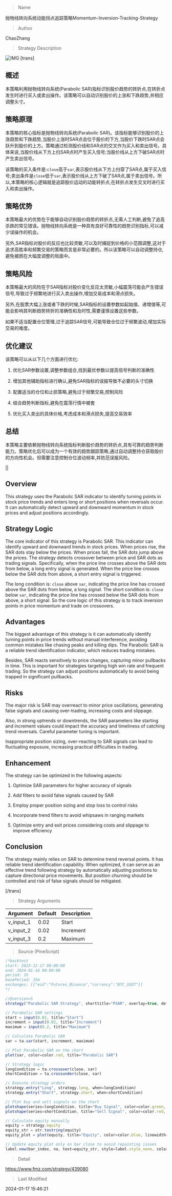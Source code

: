 
> Name

抛物线转向系统动能拐点追踪策略Momentum-Inversion-Tracking-Strategy

> Author

ChaoZhang

> Strategy Description

![IMG](https://www.fmz.com/upload/asset/1699747a2aa6b777baa.png)
 [trans]
## 概述

本策略利用抛物线转向系统(Parabolic SAR)指标识别股价趋势的转折点,在转折点发生时进行买入或卖出操作。该策略可以自动识别股价的上涨和下跌趋势,并相应调整头寸。

## 策略原理  

本策略的核心指标是抛物线转向系统(Parabolic SAR)。该指标能够识别股价的上涨趋势和下跌趋势,当股价上涨时SAR点会位于股价的下方,当股价下跌时SAR点会跃升到股价的上方。策略通过检测股价线和SAR点的交叉作为买入和卖出信号。具体来说,当股价线从下方上扫SAR点时产生买入信号;当股价线从上方下破SAR点时产生卖出信号。  

该策略的买入条件是:`close`高于`sar`,表示股价线从下方上扫穿了SAR点,属于买入信号;卖出条件是`close`低于`sar`,表示股价线从上方下破了SAR点,属于卖出信号。所以,本策略的核心逻辑就是追踪股价运动的动能转折点,在转折点发生交叉时进行买入和卖出操作。

## 策略优势  

本策略最大的优势在于能够自动识别股价趋势的转折点,无需人工判断,避免了追高杀跌的常见错误。抛物线转向系统是一种具有良好可靠性的趋势识别指标,可以减少误操作的机会。  

另外,SAR指标对股价的反应也比较灵敏,可以及时捕捉到价格的小范围调整,这对于追求高胜率和频繁交易的策略而言是非常必要的。所以该策略可以自动调整持仓,避免被困在大幅度调整的局面中。

## 策略风险

本策略最大的风险在于SAR指标对股价变化反应太灵敏,小幅震荡可能会产生错误信号,导致过于频繁地进行买入卖出操作,增加交易成本和滑点损失。  

另外,在股票大幅上涨或者下跌的时候,SAR指标的设置参数如起始值、递增值等,可能会影响其判断趋势转折的准确性和及时性,需要谨慎设置这些参数。

如果不适当配置仓位管理,过于追踪SAR信号,可能导致仓位过于频繁波动,增加实际交易的难度。

## 优化建议  

该策略可以从以下几个方面进行优化:

1. 优化SAR参数设置,调整参数组合,找到最优参数以提高信号判断的准确性  

2. 增加其他辅助指标进行确认,避免SAR指标的误报导致不必要的头寸切换  

3. 配置适当的仓位和止损策略,避免过于频繁交易,控制风险  

4. 结合趋势判断指标,避免在震荡行情中被套  

5. 优化买入卖出的具体价格,考虑成本和滑点损失,提高交易效率

## 总结  

本策略主要依赖抛物线转向系统指标判断股价趋势的转折点,具有可靠的趋势判断能力。策略优化后可以成为一个有效的趋势跟踪策略,通过自动调整持仓获取股价的方向性机会。但需要注意控制仓位波动频率,并防范误报风险。

||

## Overview

This strategy uses the Parabolic SAR indicator to identify turning points in stock price trends and enters long or short positions when reversals occur. It can automatically detect upward and downward momentum in stock prices and adjust positions accordingly.  

## Strategy Logic

The core indicator of this strategy is Parabolic SAR. This indicator can identify upward and downward trends in stock prices. When prices rise, the SAR dots stay below the prices. When prices fall, the SAR dots jump above the prices. The strategy detects crossover between price and SAR dots as trading signals. Specifically, when the price line crosses above the SAR dots from below, a long entry signal is generated. When the price line crosses below the SAR dots from above, a short entry signal is triggered.

The long condition is: `close` above `sar`, indicating the price line has crossed above the SAR dots from below, a long signal. The short condition is: `close` below `sar`, indicating the price line has crossed below the SAR dots from above, a short signal. So the core logic of this strategy is to track inversion points in price momentum and trade on crossovers.  

## Advantages

The biggest advantage of this strategy is it can automatically identify turning points in price trends without manual interference, avoiding common mistakes like chasing peaks and killing dips. The Parabolic SAR is a reliable trend identification indicator, which reduces trading mistakes.  

Besides, SAR reacts sensitively to price changes, capturing minor pullbacks in time. This is important for strategies targeting high win rate and frequent trading. So the strategy can adjust positions automatically to avoid being trapped in significant pullbacks.

## Risks  

The major risk is SAR may overreact to minor price oscillations, generating false signals and causing over-trading, increasing costs and slippage.

Also, in strong uptrends or downtrends, the SAR parameters like starting and increment values could impact the accuracy and timeliness of catching trend reversals. Careful parameter tuning is important. 

Inappropriate position sizing, over-reacting to SAR signals can lead to fluctuating exposure, increasing practical difficulties in trading.

## Enhancement  

The strategy can be optimized in the following aspects:

1. Optimize SAR parameters for higher accuracy of signals  

2. Add filters to avoid false signals caused by SAR  

3. Employ proper position sizing and stop loss to control risks

4. Incorporate trend filters to avoid whipsaws in ranging markets

5. Optimize entry and exit prices considering costs and slippage to improve efficiency

## Conclusion  

The strategy mainly relies on SAR to determine trend reversal points. It has reliable trend identification capability. When optimized, it can serve as an effective trend following strategy by automatically adjusting positions to capture directional price movements. But position churning should be controlled and risk of false signals should be mitigated.

[/trans]

> Strategy Arguments



|Argument|Default|Description|
|----|----|----|
|v_input_1|0.02|Start|
|v_input_2|0.02|Increment|
|v_input_3|0.2|Maximum|


> Source (PineScript)

``` javascript
/*backtest
start: 2023-12-17 00:00:00
end: 2024-01-16 00:00:00
period: 1h
basePeriod: 15m
exchanges: [{"eid":"Futures_Binance","currency":"BTC_USDT"}]
*/

//@version=5
strategy("Parabolic SAR Strategy", shorttitle="PSAR", overlay=true, default_qty_type=strategy.percent_of_equity, default_qty_value=10)

// Parabolic SAR settings
start = input(0.02, title="Start")
increment = input(0.02, title="Increment")
maximum = input(0.2, title="Maximum")

// Calculate Parabolic SAR
sar = ta.sar(start, increment, maximum)

// Plot Parabolic SAR on the chart
plot(sar, color=color.red, title="Parabolic SAR")

// Strategy logic
longCondition = ta.crossover(close, sar)
shortCondition = ta.crossunder(close, sar)

// Execute strategy orders
strategy.entry("Long", strategy.long, when=longCondition)
strategy.entry("Short", strategy.short, when=shortCondition)

// Plot buy and sell signals on the chart
plotshape(series=longCondition, title="Buy Signal", color=color.green, style=shape.labelup, location=location.belowbar, text="Buy")
plotshape(series=shortCondition, title="Sell Signal", color=color.red, style=shape.labeldown, location=location.abovebar, text="Sell")

// Calculate equity manually
equity = strategy.equity
equity_str = str.tostring(equity)
equity_plot = plot(equity, title="Equity", color=color.blue, linewidth=2)

// Update equity plot only on bar close to avoid repainting issues
label.new(bar_index, na, text=equity_str, style=label.style_none, color=color.blue, yloc=yloc.abovebar)

```

> Detail

https://www.fmz.com/strategy/439080

> Last Modified

2024-01-17 15:46:21
